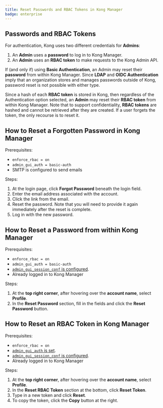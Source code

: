```yaml
---
title: Reset Passwords and RBAC Tokens in Kong Manager
badge: enterprise
---
```


## Passwords and RBAC Tokens

For authentication, Kong uses two different credentials for **Admins**:

1. An **Admin** uses a **password** to log in to Kong Manager.
2. An **Admin** uses an **RBAC token** to make requests to the Kong Admin API.

If (and only if) using **Basic Authentication**, an Admin may reset their **password** from within Kong Manager. Since **LDAP** and **OIDC Authentication** imply that an organization stores and manages passwords outside of Kong, password reset is not possible with either type.

Since a hash of each **RBAC token** is stored in Kong, then regardless of the Authentication option selected, an **Admin** may reset their **RBAC token** from within Kong Manager. Note that to support confidentiality, **RBAC tokens** are hashed and cannot be retrieved after they are created. If a user forgets the token, the only recourse is to reset it.

## How to Reset a Forgotten Password in Kong Manager

Prerequisites:

* `enforce_rbac = on`
* `admin_gui_auth = basic-auth`
* SMTP is configured to send emails

Steps:

1. At the login page, click **Forgot Password** beneath the login field.
2. Enter the email address associated with the account.
3. Click the link from the email.
4. Reset the password. Note that you will need to provide it again immediately after the reset is complete.
5. Log in with the new password.

## How to Reset a Password from within Kong Manager

Prerequisites:

* `enforce_rbac = on`
* `admin_gui_auth = basic-auth`
* [`admin_gui_session_conf` is configured](/gateway/{{page.kong_version}}/configure/auth/kong-manager/sessions/).
* Already logged in to Kong Manager

Steps:

1. At the **top right corner**, after hovering over the **account name**, select **Profile**.
2. In the **Reset Password** section, fill in the fields and click the **Reset Password** button.

## How to Reset an RBAC Token in Kong Manager

Prerequisites:

* `enforce_rbac = on`
* [`admin_gui_auth` is set](/gateway/{{page.kong_version}}/configure/auth/kong-manager/).
* [`admin_gui_session_conf` is configured](/gateway/{{page.kong_version}}/configure/auth/kong-manager/sessions/).
* Already logged in to Kong Manager

Steps:

1. At the **top right corner**, after hovering over the **account name**, select **Profile**.
2. In the **Reset RBAC Token** section at the bottom, click **Reset Token**.
3. Type in a new token and click **Reset**.
4. To copy the token, click the **Copy** button at the right.
